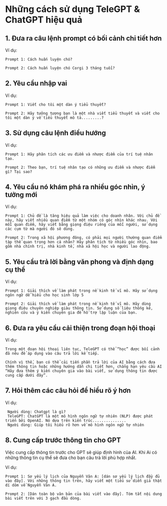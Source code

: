 # Những cách sử dụng TeleGPT & ChatGPT hiệu quả 


## 1. Đưa ra câu lệnh prompt có bối cảnh chi tiết hơn


Ví dụ: 

    Prompt 1: Cách huấn luyện chó?

    Prompt 2: Cách huấn luyện chó Corgi 3 tháng tuổi?

## 2. Yêu cầu nhập vai


Ví dụ: 

    Prompt 1: Viết cho tôi một dàn ý tiểu thuyết?

    Prompt 2: Hãy tưởng tượng bạn là một nhà viết tiểu thuyết và viết cho tôi một dàn ý về tiểu thuyết mô tả.........?

## 3. Sử dụng câu lệnh điều hướng


Ví dụ: 

    Prompt 1: Hãy phân tích các ưu điểm và nhược điểm của trí tuệ nhân tạo.

    Prompt 2: Theo bạn, trí tuệ nhân tạo có những ưu điểm và nhược điểm gì? Tại sao?

## 4. Yêu cầu nó khám phá ra nhiều góc nhìn, ý tưởng mới

Ví dụ: 

    Prompt 1: Chủ đề là tăng hiệu quả làm việc cho doanh nhân. Với chủ đề này, hãy viết nhiều quan điểm từ một nhóm có góc nhìn khác nhau. Với mỗi quan điểm, hãy viết bằng giọng điệu riêng của mỗi người, sử dụng các cụm từ mà người đó sẽ dùng.

    Prompt 2: Trong xã hội phương đông, có phải mọi người thường quan điểm tập thể quan trọng hơn cá nhân? Hãy phân tích từ nhiều góc nhìn, bao gồm nhà chính trị, nhà kinh tế, nhà xã hội học và người lao động.

## 5. Yêu cầu trả lời bằng văn phong và định dạng cụ thể

Ví dụ: 

    Prompt 1: Giải thích về làm phát trong nề kinh tế vĩ mô. Hãy sử dụng ngôn ngữ dễ hiểu cho học sinh lớp 5

    Prompt 2: Giải thích về làm phát trong nề kinh tế vĩ mô. Hãy dùng giọng điệu chuyên nghiệp giàu thông tin. Sử dụng số liệu thống kê, nghiên cứu và ý kiến chuyên gia để hỗ trợ lập luận của bạn.

## 6. Đưa ra yêu cầu cải thiện trong đoạn hội thoại
Ví dụ: 

    Trong một đoạn hội thoại liên tục, TeleGPT có thể “học” được bối cảnh đã nêu để áp dụng vào câu trả lời kế tiếp.

    Chính vì thế, bạn có thể cải tiến phần trả lời của AI bằng cách đưa thêm thông tin hoặc những hướng dẫn chi tiết hơn, chẳng hạn yêu cầu AI “Hãy đưa thêm ý kiến chuyên gia vào bài viết, sử dụng thông tin được cung cấp dưới đây”.


    
  

## 7.  Hỏi thêm các câu hỏi để hiểu rõ ý hơn
Ví dụ: 

     Người dùng: Chatgpt là gì?
     TeleGPT: ChatGPT là một mô hình ngôn ngữ tự nhiên (NLP) được phát triển bởi OpenAI. Nó dựa trên kiến trúc...............
     Người dùng: Giúp tôi hiểu rõ hơn về mô hình ngôn ngữ tự nhiên



## 8.  Cung cấp trước thông tin cho GPT

 Việc cung cấp thông tin trước cho GPT sẽ giúp định hình của AI. Khi Ai có những thông tin cụ thể sẽ đưa cho bạn câu trả lời phù hợp nhất.
 
 Ví dụ: 

    Prompt 1: Sơ yếu lý lịch của Nguyễn Văn A: [dán sơ yếu lý lịch đầy đủ vào đây]. Với những thông tin trên, hãy viết một tiểu sử diễn giả thật dí dỏm về Nguyễn Văn A.

    Prompt 2: [Dán toàn bộ văn bản của bài viết vào đây]. Tóm tắt nội dung bài viết trên với 3 gạch đầu dòng.


